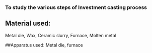 ### To study the various steps of Investment casting process

## Material used: 
Metal die, Wax, Ceramic slurry, Furnace, Molten metal

##Apparatus used: 
Metal die, furnace